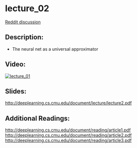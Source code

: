 # lecture_02
[Reddit discussion](https://www.reddit.com/r/IntroToDL/comments/)

## Description:
  - The neural net as a universal approximator


## Video:
[![lecture_01](https://img.youtube.com/vi/lkha188L4Gs/0.jpg)](https://www.youtube.com/watch?v=lkha188L4Gs)


## Slides:
  http://deeplearning.cs.cmu.edu/document/lecture/lecture2.pdf

## Additional Readings:
  http://deeplearning.cs.cmu.edu/document/reading/article1.pdf
  http://deeplearning.cs.cmu.edu/document/reading/article2.pdf
  http://deeplearning.cs.cmu.edu/document/reading/article3.pdf
